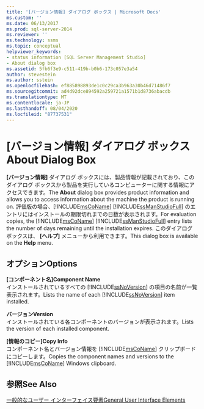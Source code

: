 ```yaml
---
title: '[バージョン情報] ダイアログ ボックス | Microsoft Docs'
ms.custom: ''
ms.date: 06/13/2017
ms.prod: sql-server-2014
ms.reviewer: ''
ms.technology: ssms
ms.topic: conceptual
helpviewer_keywords:
- status information [SQL Server Management Studio]
- About dialog box
ms.assetid: 5fb6f3e9-c511-419b-b0b6-173c057e3a54
author: stevestein
ms.author: sstein
ms.openlocfilehash: ef885898893de1c0c29ca3b963a30b46d71486f7
ms.sourcegitcommit: ad4d92dce894592a259721a1571b1d8736abacdb
ms.translationtype: MT
ms.contentlocale: ja-JP
ms.lasthandoff: 08/04/2020
ms.locfileid: "87737531"
---
```

# <a name="about-dialog-box"></a><span data-ttu-id="b2919-102">[バージョン情報] ダイアログ ボックス</span><span class="sxs-lookup"><span data-stu-id="b2919-102">About Dialog Box</span></span>
  <span data-ttu-id="b2919-103">**[バージョン情報]** ダイアログ ボックスには、製品情報が記載されており、このダイアログ ボックスから製品を実行しているコンピューターに関する情報にアクセスできます。</span><span class="sxs-lookup"><span data-stu-id="b2919-103">The **About** dialog box provides product information and allows you to access information about the machine the product is running on.</span></span> <span data-ttu-id="b2919-104">評価版の場合、[!INCLUDE[msCoName](../includes/msconame-md.md)] [!INCLUDE[ssManStudioFull](../includes/ssmanstudiofull-md.md)] のエントリにはインストールの期限切れまでの日数が表示されます。</span><span class="sxs-lookup"><span data-stu-id="b2919-104">For evaluation copies, the [!INCLUDE[msCoName](../includes/msconame-md.md)] [!INCLUDE[ssManStudioFull](../includes/ssmanstudiofull-md.md)] entry lists the number of days remaining until the installation expires.</span></span> <span data-ttu-id="b2919-105">このダイアログ ボックスは、 **[ヘルプ]** メニューから利用できます。</span><span class="sxs-lookup"><span data-stu-id="b2919-105">This dialog box is available on the **Help** menu.</span></span>  
  
## <a name="options"></a><span data-ttu-id="b2919-106">オプション</span><span class="sxs-lookup"><span data-stu-id="b2919-106">Options</span></span>  
 <span data-ttu-id="b2919-107">**[コンポーネント名]**</span><span class="sxs-lookup"><span data-stu-id="b2919-107">**Component Name**</span></span>  
 <span data-ttu-id="b2919-108">インストールされているすべての [!INCLUDE[ssNoVersion](../includes/ssnoversion-md.md)] の項目の名前が一覧表示されます。</span><span class="sxs-lookup"><span data-stu-id="b2919-108">Lists the name of each [!INCLUDE[ssNoVersion](../includes/ssnoversion-md.md)] item installed.</span></span>  
  
 <span data-ttu-id="b2919-109">**バージョン**</span><span class="sxs-lookup"><span data-stu-id="b2919-109">**Version**</span></span>  
 <span data-ttu-id="b2919-110">インストールされている各コンポーネントのバージョンが表示されます。</span><span class="sxs-lookup"><span data-stu-id="b2919-110">Lists the version of each installed component.</span></span>  
  
 <span data-ttu-id="b2919-111">**[情報のコピー]**</span><span class="sxs-lookup"><span data-stu-id="b2919-111">**Copy Info**</span></span>  
 <span data-ttu-id="b2919-112">コンポーネント名とバージョン情報を [!INCLUDE[msCoName](../includes/msconame-md.md)] クリップボードにコピーします。</span><span class="sxs-lookup"><span data-stu-id="b2919-112">Copies the component names and versions to the [!INCLUDE[msCoName](../includes/msconame-md.md)] Windows clipboard.</span></span>  
  
## <a name="see-also"></a><span data-ttu-id="b2919-113">参照</span><span class="sxs-lookup"><span data-stu-id="b2919-113">See Also</span></span>  
 [<span data-ttu-id="b2919-114">一般的なユーザー インターフェイス要素</span><span class="sxs-lookup"><span data-stu-id="b2919-114">General User Interface Elements</span></span>](general-user-interface-elements.md)  
  
  
